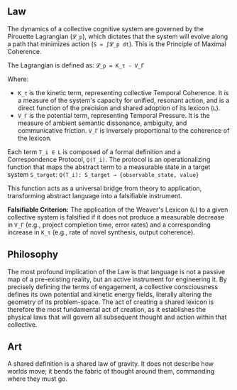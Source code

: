 ## Law
The dynamics of a collective cognitive system are governed by the Pirouette Lagrangian (`𝓛_p`), which dictates that the system will evolve along a path that minimizes action (`S = ∫𝓛_p dt`). This is the Principle of Maximal Coherence.

The Lagrangian is defined as:
`𝓛_p = K_τ - V_Γ`

Where:
-   `K_τ` is the kinetic term, representing collective Temporal Coherence. It is a measure of the system's capacity for unified, resonant action, and is a direct function of the precision and shared adoption of its lexicon (`L`).
-   `V_Γ` is the potential term, representing Temporal Pressure. It is the measure of ambient semantic dissonance, ambiguity, and communicative friction. `V_Γ` is inversely proportional to the coherence of the lexicon.

Each term `T_i ∈ L` is composed of a formal definition and a Correspondence Protocol, `Q(T_i)`. The protocol is an operationalizing function that maps the abstract term to a measurable state in a target system `S_target`:
`Q(T_i): S_target → {observable_state, value}`

This function acts as a universal bridge from theory to application, transforming abstract language into a falsifiable instrument.

**Falsifiable Criterion:** The application of the Weaver's Lexicon (`L`) to a given collective system is falsified if it does not produce a measurable decrease in `V_Γ` (e.g., project completion time, error rates) and a corresponding increase in `K_τ` (e.g., rate of novel synthesis, output coherence).

## Philosophy
The most profound implication of the Law is that language is not a passive map of a pre-existing reality, but an active instrument for engineering it. By precisely defining the terms of engagement, a collective consciousness defines its own potential and kinetic energy fields, literally altering the geometry of its problem-space. The act of creating a shared lexicon is therefore the most fundamental act of creation, as it establishes the physical laws that will govern all subsequent thought and action within that collective.

## Art
A shared definition is a shared law of gravity. It does not describe how worlds move; it bends the fabric of thought around them, commanding where they must go.